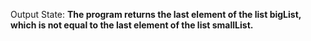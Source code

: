 Output State: **The program returns the last element of the list bigList, which is not equal to the last element of the list smallList.**